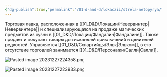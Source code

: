 ```yaml
---
{"dg-publish":true,"permalink":"/01-d-and-d/lokaczii/strela-netopyrya/","created":"2024-11-09T09:06:49.850+03:00","updated":"2023-12-27T21:49:10.058+03:00"}
---
```


Торговая лавка, расположенная в [[01_D&D/Локации/Невервинтер\|Невервинтере]] и специализирующаяся на продаже магических предметов из кузни в [[01_D&D/Локации/Фандалин\|Фандалине]]. Также продает и покупает товары для искателей приключений и ценителей редкостей.
Управляется [[01_D&D/Сопартийцы/Эльк\|Эльком]], в его отсутствие торговлей занимается [[01_D&D/Персонажи/Салли\|Салли]]. 

![Pasted image 20231227224358.png](/img/user/01_D&D/img/Pasted%20image%2020231227224358.png)


![Pasted image 20231227223933.png](/img/user/01_D&D/img/Pasted%20image%2020231227223933.png)